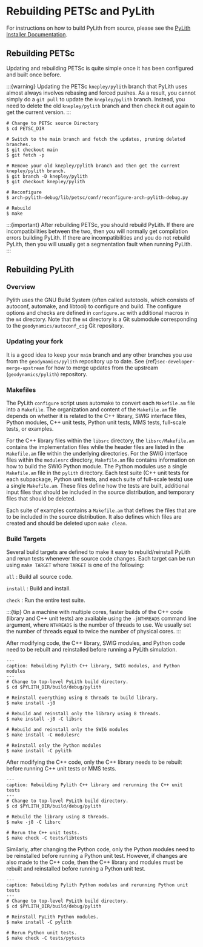 # Rebuilding PETSc and PyLith

For instructions on how to build PyLith from source, please see the [PyLith Installer Documentation](https://pylith-installer.readthedocs.io/en/latest/devenv/index.html).

## Rebuilding PETSc

Updating and rebuilding PETSc is quite simple once it has been configured and built once before.

:::{warning}
Updating the PETSc `knepley/pylith` branch that PyLith uses almost always involves rebasing and forced pushes.
As a result, you cannot simply do a `git pull` to update the `knepley/pylith` branch.
Instead, you need to delete the old `knepley/pylith` branch and then check it out again to get the current version.
:::

```{code-block} console
# Change to PETSc source Directory
$ cd PETSC_DIR

# Switch to the main branch and fetch the updates, pruning deleted branches.
$ git checkout main
$ git fetch -p

# Remove your old knepley/pylith branch and then get the current knepley/pylith branch.
$ git branch -D knepley/pylith
$ git checkout knepley/pylith

# Reconfigure
$ arch-pylith-debug/lib/petsc/conf/reconfigure-arch-pylith-debug.py

# Rebuild
$ make
```

:::{important}
After rebuilding PETSc, you should rebuild PyLith.
If there are incompatibilities between the two, then you will normally get compilation errors building PyLith.
If there are incompatibilities and you do not rebuild PyLith, then you will usually get a segmentation fault when running PyLith.
:::

## Rebuilding PyLith

### Overview

Pylith uses the GNU Build System (often called autotools, which consists of autoconf, automake, and libtool) to configure and build.
The configure options and checks are defined in `configure.ac` with additional macros in the `m4` directory.
Note that the `m4` directory is a Git submodule corresponding to the `geodynamics/autoconf_cig` Git repository.

### Updating your fork

It is a good idea to keep your `main` branch and any other branches you use from the `geodynamics/pylith` repository up to date.
See {ref}`sec-developer-merge-upstream` for how to merge updates from the upstream (`geodynamics/pylith`) repository.

### Makefiles

The PyLith `configure` script uses automake to convert each `Makefile.am` file into a `Makefile`.
The organization and content of the `Makefile.am` file depends on whether it is related to the C++ library, SWIG interface files, Python modules, C++ unit tests, Python unit tests, MMS tests, full-scale tests, or examples.

For the C++ library files within the `libsrc` directory, the `libsrc/Makefile.am` contains the implementation files while the header files are listed in the `Makefile.am` file within the underlying directories.
For the SWIG interface files within the `modulesrc` directory, `Makefile.am` file contains information on how to build the SWIG Python module.
The Python modules use a single `Makefile.am` file in the `pylith` directory.
Each test suite (C++ unit tests for each subpackage, Python unit tests, and each suite of full-scale tests) use a single `Makefile.am`.
These files define how the tests are built, additional input files that should be included in the source distribution, and temporary files that should be deleted.

Each suite of examples contains a `Makefile.am` that defines the files that are to be included in the source distribution.
It also defines which files are created and should be deleted upon `make clean`.

### Build Targets

Several build targets are defined to make it easy to rebuild/reinstall PyLith and rerun tests whenever the source code changes.
Each target can be run using `make TARGET` where `TARGET` is one of the following:

`all`
: Build all source code.

`install`
: Build and install.

`check`
: Run the entire test suite.

:::{tip}
On a machine with multiple cores, faster builds of the C++ code (library and C++ unit tests) are available using the `-jNTHREADS` command line argument, where `NTHREADS` is the number of threads to use.
We usually set the number of threads equal to twice the number of physical cores.
:::

After modifying code, the C++ library, SWIG modules, and Python code need to be rebuilt and reinstalled before running a PyLith simulation.

```{code-block} console
---
caption: Rebuilding Pylith C++ library, SWIG modules, and Python modules
---
# Change to top-level PyLith build directory.
$ cd $PYLITH_DIR/build/debug/pylith

# Reinstall everything using 8 threads to build library.
$ make install -j8

# Rebuild and reinstall only the library using 8 threads.
$ make install -j8 -C libsrc

# Rebuild and reinstall only the SWIG modules
$ make install -C modulesrc

# Reinstall only the Python modules
$ make install -C pylith
```

After modifying the C++ code, only the C++ library needs to be rebuilt before running C++ unit tests or MMS tests.

```{code-block} console
---
caption: Rebuilding Pylith C++ library and rerunning the C++ unit tests
---
# Change to top-level PyLith build directory.
$ cd $PYLITH_DIR/build/debug/pylith

# Rebuild the library using 8 threads.
$ make -j8 -C libsrc

# Rerun the C++ unit tests.
$ make check -C tests/libtests
```

Similarly, after changing the Python code, only the Python modules need to be reinstalled before running a Python unit test.
However, if changes are also made to the C++ code, then the C++ library and modules must be rebuilt and reinstalled before running a Python unit test.

```{code-block} console
---
caption: Rebuilding Pylith Python modules and rerunning Python unit tests
---
# Change to top-level PyLith build directory.
$ cd $PYLITH_DIR/build/debug/pylith

# Reinstall PyLith Python modules.
$ make install -C pylith

# Rerun Python unit tests.
$ make check -C tests/pytests
```

